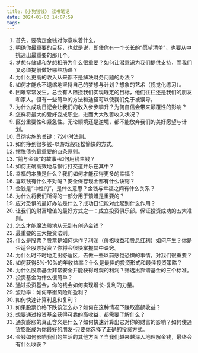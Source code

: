 ```yaml
---
title:《小狗钱钱》 读书笔记
date: 2024-01-03 14:07:59
tags:
---
```


1. 首先，要确定金钱对你意味着什么。
2. 明确你最重要的目标，也就是说，即使你有一个长长的“愿望清单”，也要从中挑选出最重要的那几个。
3. 梦想存储罐和梦想相册为什么很重要？如何让潜意识为我们提供支持，而我们又必须提前做好哪些功课？
4. 为什么更高的收入从来都不是解决财务问题的办法？
5. 如何才能永不退缩地坚持自己的梦想与计划？想象的艺术（视觉化练习）。
6. 困难常常发生。总会有人阻挠我们实现既定的目标，他们往往还是我们的朋友和家人。但有一些简单的方法和途径可以使我们免于被误导。
7. 为什么成功日记会让我们的收入步步攀升？为何自信会带来颠覆性的影响？
8. 怎样将最大的爱好变成职业，进而大大改善收入状况？
9. 区分重要性和紧急性。无论顺境还是逆境，都不能放弃我们的美好愿望与计划。
10. 贯彻实施的关键：72小时法则。
11. 如何挣到很多钱-以游戏般轻松愉快的方式。
12. 摆脱债务最重要的四条原则。
13. “鹅与金蛋”的故事-如何用钱生钱？
14. 如何正确高效地与银行打交道并乐在其中？
15. 幸福的本质是什么？我们如何才能获得更多的幸福？
16. 喜欢钱有什么不对吗？安全保存现金都有什么诀窍？
17. 金钱是“中性的”，是什么意思？金钱与幸福之间有什么关系？
18. 为什么将我们所得的一部分用于馈赠是重要的？
19. 应对恐惧的最好办法是什么？成功日记能对此起到什么作用？
20. 让我们的财富增值的最好方式之一：成立投资俱乐部。保证投资成功的五大准则。
21. 怎么才能魔法般地从无到有创造金钱？
22. 最重要的三大投资法则。
23. 什么是股票？股票是如何运作？利润（价格收益和股息红利）如何产生？你是否适合股票投资？你将会很快掌握其中诀窍。
24. 为什么时不时地走出舒适区，去做一些以前感觉恐惧的事情，对我们很重要？
25. 如何获得8%-10%的年收益率？什么是最佳的投资形式和最佳投资策略？
26. 为什么股票基金非常安全并能获得可观的利润？筛选出靠谱基金的三个标准。
27. 投资基金为什么很简单？
28. 通过投资基金，你的钱会如何实现增长-复利的力量。
29. 波动率：如何平衡风险和盈利？
30. 如何快速计算利息和复利？
31. 如果股票价格下跌该怎么办？如何在这种情况下赚取高额收益？
32. 想要通过投资基金获得可靠的高收益，都需要了解什么？
33. 通货膨胀的真正含义是什么？如何快速计算出它对你的财富的影响？如何使通货膨胀成为你最好的朋友-只要你选择了正确的投资方式。
34. 金钱如何影响我们的生活的其他方面？当我们越来越深入地理解金钱，最终会有什么收获？
